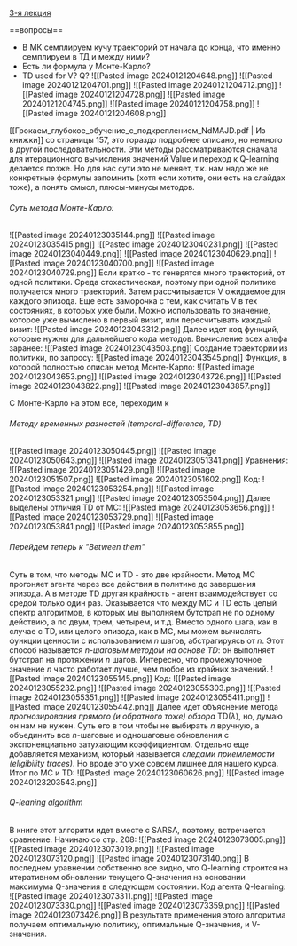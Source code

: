 [3-я лекция](https://youtu.be/aGsLzQla3nk?si=ImcSphYejsIy3Eou)

==вопросы==
- В МК семплируем кучу траекторий от начала до конца, что именно семплируем  в ТД и между ними?
- Есть ли формула у Монте-Карло?
- TD used for V? Q?
![[Pasted image 20240121204648.png]]
![[Pasted image 20240121204701.png]]
![[Pasted image 20240121204712.png]]
![[Pasted image 20240121204728.png]]
![[Pasted image 20240121204745.png]]
![[Pasted image 20240121204758.png]]
![[Pasted image 20240121204608.png]]

[[Грокаем_глубокое_обучение_с_подкреплением_NdMAJD.pdf | Из книжки]] со страницы 157, это гораздо подробнее описано, но немного в другой последовательности. Эти методы рассматриваются сначала для итерационного вычисления значений Value и переход к Q-learning делается позже. Но для нас сути это не меняет, т.к. нам надо же не конкретные формулы запомнить (хотя если хотите, они есть на слайдах тоже), а понять смысл, плюсы-минусы методов.
###### Суть метода Монте-Карло:
![[Pasted image 20240123035144.png]]
![[Pasted image 20240123035415.png]]
![[Pasted image 20240123040231.png]]
![[Pasted image 20240123040449.png]]
![[Pasted image 20240123040629.png]]
![[Pasted image 20240123040700.png]]
![[Pasted image 20240123040729.png]]
Если кратко - то генерятся много траекторий, от одной политики. Среда стохастическая, поэтому при одной политике получается много траекторий. Затем рассчитывается V ожидаемое для каждого эпизода.
Еще есть заморочка с тем, как считать V в тех состояниях, в которых уже были. Можно использовать то значение, которое уже вычислено в первый визит, или пересчитывать каждый визит:
![[Pasted image 20240123043312.png]]
Далее идет код функций, которые нужны для дальнейшего кода методов.
Вычисление всех альфа заранее:
![[Pasted image 20240123043503.png]]
Создание траектории из политики, по запросу:
![[Pasted image 20240123043545.png]]
Функция, в которой полностью описан метод Монте-Карло:
![[Pasted image 20240123043653.png]]
![[Pasted image 20240123043726.png]]
![[Pasted image 20240123043822.png]]
![[Pasted image 20240123043857.png]]

С Монте-Карло на этом все, переходим к 
###### Методу временных разностей (temporal-difference, TD)
![[Pasted image 20240123050445.png]]
![[Pasted image 20240123050643.png]]
![[Pasted image 20240123051341.png]]
Уравнения:
![[Pasted image 20240123051429.png]]
![[Pasted image 20240123051507.png]]
![[Pasted image 20240123051602.png]]
Код:
![[Pasted image 20240123053254.png]]
![[Pasted image 20240123053321.png]]
![[Pasted image 20240123053504.png]]
Далее выделены отличия TD от MC:
![[Pasted image 20240123053656.png]]
![[Pasted image 20240123053729.png]]
![[Pasted image 20240123053841.png]]
![[Pasted image 20240123053855.png]]

###### Перейдем теперь к "Between them"
Суть в том, что методы МС и TD - это две крайности. Метод МС прогоняет агента через все действия в политике до завершения эпизода. А в методе TD другая крайность - агент взаимодействует со средой только один раз. Оказывается что между MC и TD есть целый спектр алгоритмов, в которых мы выполняем бутстрап не по одному действию, а по двум, трем, четырем, и т.д. Вместо одного шага, как в случае с TD, или целого эпизода, как в MC, мы можем вычислять функции ценности с использованием $n$ шагов, абстрагируясь от $n$. Этот способ называется *$n$-шаговым методом на основе TD*: он выполняет бутстрап на протяжении $n$ шагов. Интересно, что промежуточное значение $n$ часто работает лучше, чем любое из крайних значений.
![[Pasted image 20240123055145.png]]
Код:
![[Pasted image 20240123055232.png]]
![[Pasted image 20240123055303.png]]
![[Pasted image 20240123055351.png]]
![[Pasted image 20240123055411.png]]
![[Pasted image 20240123055442.png]]
Далее идет объяснение метода *прогнозирования прямого (и обратного тоже) обзора* TD($\lambda$), но, думаю он нам не нужен. Суть его в том чтобы не выбирать $n$ вручную, а объединить все $n$-шаговые и одношаговые обновления с экспоненциально затухающим коэффициентом.
Отдельно еще добавляется механизм, который называется *следами приемлемости (eligibility traces)*. Но вроде это уже совсем лишнее для нашего курса.
Итог по MC и TD:
![[Pasted image 20240123060626.png]]
![[Pasted image 20240123203543.png]]
###### Q-leaning algorithm 
В книге этот алгоритм идет вместе с SARSA, поэтому, встречается сравнение. Начинаю со стр. 208:
![[Pasted image 20240123073005.png]]
![[Pasted image 20240123073019.png]]
![[Pasted image 20240123073120.png]]
![[Pasted image 20240123073140.png]]
В последнем уравнении собственно все видно, что Q-learning строится на итеративном обновлении текущего Q-значения на основании максимума Q-значения в следующем состоянии. 
Код агента Q-learning:
![[Pasted image 20240123073311.png]]
![[Pasted image 20240123073330.png]]
![[Pasted image 20240123073359.png]]
![[Pasted image 20240123073426.png]]
В результате применения этого алгоритма получаем оптимальную политику, оптимальные Q-значения, и V-значения.
